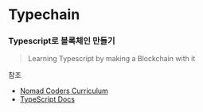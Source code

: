 # Typechain

### Typescript로 블록체인 만들기
> Learning Typescript by making a Blockchain with it<br/>

참조
- [Nomad Coders Curriculum](https://nomadcoders.co/typescript-for-beginners/lobby)
- [TypeScript Docs](https://www.typescriptlang.org/docs/)